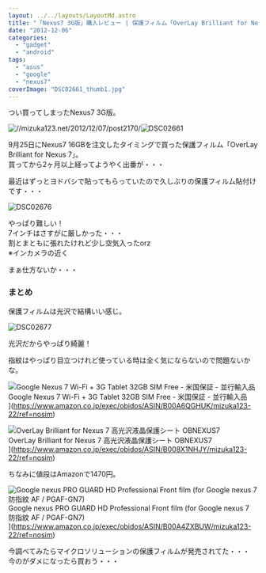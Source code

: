 ```yaml
---
layout: ../../layouts/LayoutMd.astro
title: "「Nexus7 3G版」購入レビュー | 保護フィルム「OverLay Brilliant for Nexus 7」"
date: "2012-12-06"
categories: 
  - "gadget"
  - "android"
tags: 
  - "asus"
  - "google"
  - "nexus7"
coverImage: "DSC02661_thumb1.jpg"
---
```


つい買ってしまったNexus7 3G版。

![//mizuka123.net/2012/12/07/post2170/](/archive/images/DSC026611.jpg "「Nexus7 3G版」購入レビュー | 購入～開封 » みずかるちゃー")![DSC02661](/archive/images/DSC02661_thumb1.jpg "DSC02661")


9月25日にNexus7 16GBを注文したタイミングで買った保護フィルム「OverLay Brilliant for Nexus 7」。  
買ってから2ヶ月以上経ってようやく出番が・・・

最近はずっとヨドバシで貼ってもらっていたので久しぶりの保護フィルム貼付けです・・・

![DSC02676](/archive/images/DSC02676_thumb.jpg "DSC02676")


やっぱり難しい！  
7インチはさすがに厳しかった・・・  
割とまともに張れたけれど少し空気入ったorz  
※インカメラの近く

まぁ仕方ないか・・・

### まとめ

保護フィルムは光沢で結構いい感じ。

![DSC02677](/archive/images/DSC02677_thumb.jpg "DSC02677")


光沢だからやっぱり綺麗！

指紋はやっぱり目立つけれど使っている時は全く気にならないので問題ないかな。

![Google Nexus 7 Wi-Fi + 3G Tablet 32GB SIM Free - 米国保証 - 並行輸入品](/archive/images/41OjNcR2FTL._SL160_.jpg)  
Google Nexus 7 Wi-Fi + 3G Tablet 32GB SIM Free - 米国保証 - 並行輸入品  
](https://www.amazon.co.jp/exec/obidos/ASIN/B00A6QGHUK/mizuka123-22/ref=nosim)

![OverLay Brilliant for Nexus 7 高光沢液晶保護シート OBNEXUS7](/archive/images/31k7gKlnHGL._SL160_.jpg)  
OverLay Brilliant for Nexus 7 高光沢液晶保護シート OBNEXUS7  
](https://www.amazon.co.jp/exec/obidos/ASIN/B008X1NHJY/mizuka123-22/ref=nosim)

ちなみに値段はAmazonで1470円。

![Google nexus PRO GUARD  HD Professional Front film (for Google nexus 7 防指紋 AF / PGAF-GN7)](/archive/images/41LXsk1FDjL._SL160_.jpg)  
Google nexus PRO GUARD HD Professional Front film (for Google nexus 7 防指紋 AF / PGAF-GN7)  
](https://www.amazon.co.jp/exec/obidos/ASIN/B00A4ZXBUW/mizuka123-22/ref=nosim)

今調べてみたらマイクロソリューションの保護フィルムが発売されてた・・・  
今のがダメになったら買おう・・・
